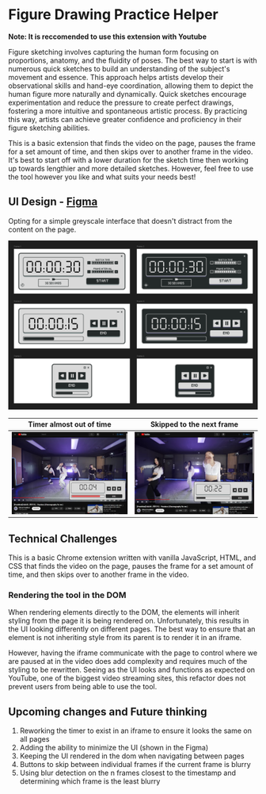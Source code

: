 # Figure Drawing Practice Helper

**Note: It is reccomended to use this extension with Youtube**

Figure sketching involves capturing the human form focusing on proportions, anatomy, and the fluidity of poses. The best way to start is with numerous quick sketches to build an understanding of the subject's movement and essence. This approach helps artists develop their observational skills and hand-eye coordination, allowing them to depict the human figure more naturally and dynamically. Quick sketches encourage experimentation and reduce the pressure to create perfect drawings, fostering a more intuitive and spontaneous artistic process. By practicing this way, artists can achieve greater confidence and proficiency in their figure sketching abilities.

This is a basic extension that finds the video on the page, pauses the frame for a set amount of time, and then skips over to another frame in the video. It's best to start off with a lower duration for the sketch time then working up towards lengthier and more detailed sketches. However, feel free to use the tool however you like and what suits your needs best!

## UI Design - [Figma](https://www.figma.com/proto/c8DJ7aHhBRdEGXLvcpFCch/Figure-Sketch-Helper?t=zJ0Wh597nUNkXJ4s-1)
Opting for a simple greyscale interface that doesn't distract from the content on the page. 

![The user interface design of the controls for the figure sketching timer tool.](images\figma.png)



Timer almost out of time             |  Skipped to the next frame
:-------------------------:|:-------------------------:
![The timer is counting down on a paused frame of the video](images\README_timer_1.png)  |  ![The timer counted down and upon reaching 0, has skipped over 2 seconds to show the next frame of the video and reset the timer](images\README_timer_2.png)

## Technical Challenges
This is a basic Chrome extension written with vanilla JavaScript, HTML, and CSS that finds the video on the page, pauses the frame for a set amount of time, and then skips over to another frame in the video.

### Rendering the tool in the DOM

When rendering elements directly to the DOM, the elements will inherit styling from the page it is being rendered on. Unfortunately, this results in the UI looking differently on different pages. The best way to ensure that an element is not inheriting style from its parent is to render it in an iframe.

However, having the iframe communicate with the page to control where we are paused at in the video does add complexity and requires much of the styling to be rewritten. Seeing as the UI looks and functions as expected on YouTube, one of the biggest video streaming sites, this refactor does not prevent users from being able to use the tool. 

## Upcoming changes and Future thinking

1. Reworking the timer to exist in an iframe to ensure it looks the same on all pages
1. Adding the ability to minimize the UI (shown in the Figma)
1. Keeping the UI rendered in the dom when navigating between pages
1. Buttons to skip between individual frames if the current frame is blurry
1. Using blur detection on the n frames closest to the timestamp and determining which frame is the least blurry
